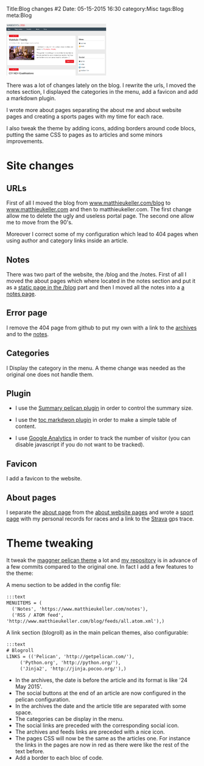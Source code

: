 Title:Blog changes #2
Date: 05-15-2015 16:30
category:Misc
tags:Blog
meta:Blog

<img class="align-left" src="media/2015.05/site.png" alt="blog screenshot" width="262">

There was a lot of changes lately on the blog. I rewrite the urls, I moved the
notes section, I displayed the categories in the menu, add a favicon and add a
markdown plugin.

I wrote more about pages separating the about me and about website pages and
creating a sports pages with my time for each race.

I also tweak the theme by adding icons, adding borders around code blocs,
putting the same CSS to pages as to articles and some minors improvements.

<!-- PELICAN_END_SUMMARY -->

# Site changes

## URLs

First of all I moved the blog from www.matthieukeller.com/blog to
www.matthieukeller.com and then to matthieukeller.com. The first change allow
me to delete the ugly and useless portal page. The second one allow me to move
from the 90's.

Moreover I correct some of my configuration which lead to 404 pages when using
author and category links inside an article.

## Notes

There was two part of the website, the /blog and the /notes.
First of all I moved the about pages which where located in the notes section
and put it as a [static page in the /blog](/pages/about.html) part and then I
moved all the notes into a [a notes page](/pages/notes.html).

## Error page

I remove the 404 page from github to put my own with a link to the
[archives](/archives.html) and to the [notes](/pages/notes.html).

## Categories

I Display the category in the menu. A theme change was needed as the original
one does not handle them.

## Plugin

 * I use the
   [Summary pelican plugin](https://github.com/getpelican/pelican-plugins/tree/master/summary)
   in order to control the summary size.

 * I use the
   [toc markdwon plugin](https://pythonhosted.org/Markdown/extensions/toc.html)
   in order to make a simple table of content.

 * I use [Google Analytics](http://www.google.com/analytic) in order to track
   the number of visitor (you can disable javascript if you do not want to be
   tracked).

## Favicon

I add a favicon to the website.

## About pages

I separate the [about page](/pages/about.html) from the
[about website pages](/pages/about-this-website.html) and wrote a [sport
page](pages/palmares.html) with my personal records for races and a link to the
[Strava](http://strava.com) gps trace.

# Theme tweaking

It tweak the [maggner pelican theme](https://github.com/kplaube/maggner-pelican)
a lot and [my repository](https://github.com/maggick/maggner-pelican) is in
advance of a few commits compared to the original one. In fact I add a few
features to the theme:

A menu section to be added in the config file:

    :::text
    MENUITEMS = (
      ('Notes', 'https://www.matthieukeller.com/notes'),
      ('RSS / ATOM feed', 'http://www.matthieukeller.com/blog/feeds/all.atom.xml'),)

A link section (blogroll) as in the main pelican themes, also configurable:

    :::text
    # Blogroll
    LINKS = (('Pelican', 'http://getpelican.com/'),
         ('Python.org', 'http://python.org/'),
         ('Jinja2', 'http://jinja.pocoo.org/'),)

 * In the archives, the date is before the article and its format is like
   '24 May 2015'.
 * The social buttons at the end of an article are now configured in the pelican
   configuration.
 * In the archives the date and the article title are separated with some space.
 * The categories can be display in the menu.
 * The social links are preceded with the corresponding social icon.
 * The archives and feeds links are preceded with a nice icon.
 * The pages CSS will now be the same as the articles one. For instance the
   links in the pages are now in red as there were like the rest of the text
   before.
 * Add a border to each bloc of code.
